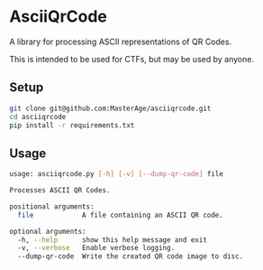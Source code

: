 # AsciiQrCode
A library for processing ASCII representations of QR Codes.

This is intended to be used for CTFs, but may be used by anyone.

## Setup
```bash
git clone git@github.com:MasterAge/asciiqrcode.git
cd asciiqrcode
pip install -r requirements.txt
```

## Usage
```bash
usage: asciiqrcode.py [-h] [-v] [--dump-qr-code] file

Processes ASCII QR Codes.

positional arguments:
  file            A file containing an ASCII QR code.

optional arguments:
  -h, --help      show this help message and exit
  -v, --verbose   Enable verbose logging.
  --dump-qr-code  Write the created QR code image to disc.

```